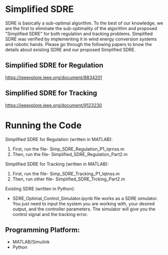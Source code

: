 # Simplified SDRE

SDRE is basically a sub-optimal algorithm. To the best of our knowledge, we are the first to eliminate the sub-optimality of the algorithm and proposed "Simplified SDRE" for both regulation and tracking problems. Simplified SDRE was verified by implementing it in wind energy conversion systems and robotic hands. Please go through the following papers to know the details about existing SDRE and our proposed Simplified SDRE. 

## Simplified SDRE for Regulation
https://ieeexplore.ieee.org/document/8834201

## Simplified SDRE for Tracking
https://ieeexplore.ieee.org/document/9123230

# Running the Code

Simplified SDRE for Regulation (written in MATLAB):
1) First, run the file- Simp_SDRE_Regulation_P1_lqrnss.m
2) Then, run the file- Simplified_SDRE_Regulation_Part2.m 

Simplified SDRE for Tracking (written in MATLAB):
1) First, run the file- Simp_SDRE_Tracking_P1_lqtnss.m
2) Then, run other file- Simplified_SDRE_Trcking_Part2.m

Existing SDRE (written in Python):
* SDRE_Optimal_Control_Simulator.ipynb file works as a SDRE simulator. You just need to input the system you are working with, your desired output, and the controller parameters. The simulator will give you the control signal and the tracking error. 


## Programming Platform:
* MATLAB/Simulink
* Python




